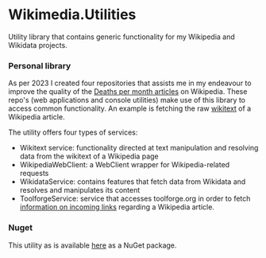 # Wikimedia.Utilities
Utility library that contains generic functionality for my Wikipedia and Wikidata projects.

### Personal library
As per 2023 I created four repositories that assists me in my endeavour to improve the quality of the [Deaths per month articles](https://en.wikipedia.org/wiki/Lists_of_deaths_by_year) on Wikipedia.
These repo's (web applications and console utilities) make use of this library to access common functionality. An example is fetching the raw [wikitext](https://en.wikipedia.org/wiki/Help:Wikitext) of a Wikipedia article.

The utility offers four types of services:
* Wikitext service: functionality directed at text manipulation and resolving data from the wikitext of a Wikipedia page
* WikipediaWebClient: a WebClient wrapper for Wikipedia-related requests
* WikidataService: contains features that fetch data from Wikidata and resolves and manipulates its content
* ToolforgeService: service that accesses toolforge.org in order to fetch [information on incoming links](https://linkcount.toolforge.org/?project=en.wikipedia.org&page=Clayton+Townsend) regarding a Wikipedia article.

### Nuget
This utility as is available [here](https://www.nuget.org/packages/Wikimedia.Utilities) as a NuGet package.
